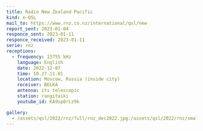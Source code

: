 ```yaml
---
title: Radio New Zealand Pacific
kind: e-QSL
mail_to: https://www.rnz.co.nz/international/qsl/new
report_sent: 2023-01-04
responce_sent: 2023-01-11
responce_received: 2023-01-11
serie: rnz
receptions:
  - frequency: 13755 kHz
    language: English
    date: 2022-12-07
    time: 10.27-11.01
    location: Moscow, Russia (inside city)
    receiver: BELKA
    antenna: its telescopic
    station: rangitaiki
    youtube_id: KA9sp8rLz9k

gallery:
  - /assets/qsl/2022/rnz/full/rnz_dec2022.jpg:/assets/qsl/2022/rnz/small/rnz_dec2022.jpg
---
```

